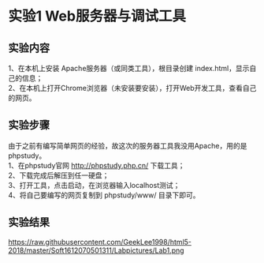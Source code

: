 # 实验1 Web服务器与调试工具

## 实验内容   
1、在本机上安装 Apache服务器（或同类工具），根目录创建 index.html，显示自己的信息；   
2、在本机上打开Chrome浏览器（未安装要安装），打开Web开发工具，查看自己的网页。    

## 实验步骤   
由于之前有编写简单网页的经验，故这次的服务器工具我没用Apache，用的是phpstudy。   
1、在phpstudy官网 http://phpstudy.php.cn/ 下载工具；   
2、下载完成后解压到任一硬盘；  
3、打开工具，点击启动，在浏览器输入localhost测试；  
4、将自己要编写的网页复制到 phpstudy/www/ 目录下即可。  

## 实验结果
https://raw.githubusercontent.com/GeekLee1998/html5-2018/master/Soft1612070501311/Labpictures/Lab1.png
